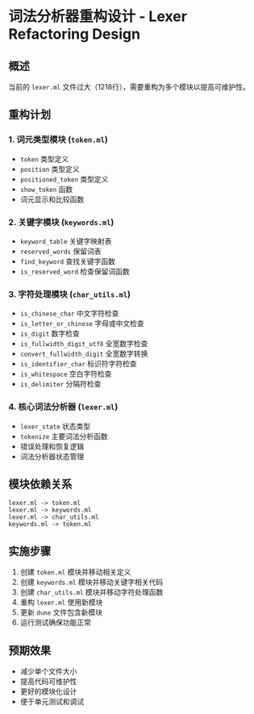 # 词法分析器重构设计 - Lexer Refactoring Design

## 概述
当前的 `lexer.ml` 文件过大（1218行），需要重构为多个模块以提高可维护性。

## 重构计划

### 1. 词元类型模块 (`token.ml`)
- `token` 类型定义
- `position` 类型定义  
- `positioned_token` 类型定义
- `show_token` 函数
- 词元显示和比较函数

### 2. 关键字模块 (`keywords.ml`)
- `keyword_table` 关键字映射表
- `reserved_words` 保留词表
- `find_keyword` 查找关键字函数
- `is_reserved_word` 检查保留词函数

### 3. 字符处理模块 (`char_utils.ml`)
- `is_chinese_char` 中文字符检查
- `is_letter_or_chinese` 字母或中文检查
- `is_digit` 数字检查
- `is_fullwidth_digit_utf8` 全宽数字检查
- `convert_fullwidth_digit` 全宽数字转换
- `is_identifier_char` 标识符字符检查
- `is_whitespace` 空白字符检查
- `is_delimiter` 分隔符检查

### 4. 核心词法分析器 (`lexer.ml`)
- `lexer_state` 状态类型
- `tokenize` 主要词法分析函数
- 错误处理和恢复逻辑
- 词法分析器状态管理

## 模块依赖关系
```
lexer.ml -> token.ml
lexer.ml -> keywords.ml  
lexer.ml -> char_utils.ml
keywords.ml -> token.ml
```

## 实施步骤
1. 创建 `token.ml` 模块并移动相关定义
2. 创建 `keywords.ml` 模块并移动关键字相关代码
3. 创建 `char_utils.ml` 模块并移动字符处理函数
4. 重构 `lexer.ml` 使用新模块
5. 更新 `dune` 文件包含新模块
6. 运行测试确保功能正常

## 预期效果
- 减少单个文件大小
- 提高代码可维护性
- 更好的模块化设计
- 便于单元测试和调试